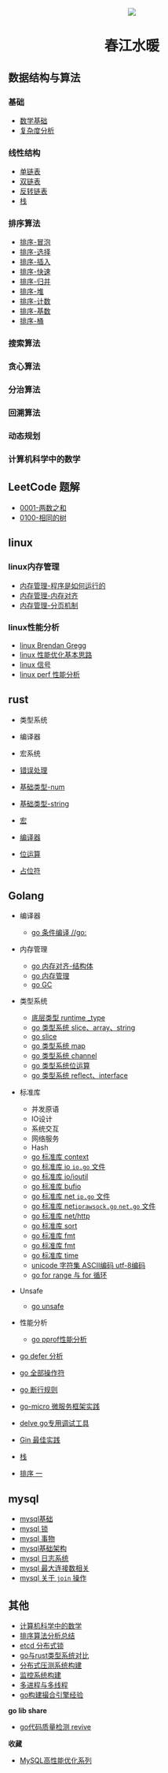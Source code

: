 <p align='center'>
<img src='https://github.com/w1991668899/blog/blob/master/image/index.jpeg'>
</p>

# <p align='center'> 春江水暖 </p>

## 数据结构与算法

### 基础

- [数学基础](https://github.com/w1991668899/blog/blob/master/structuresandalgorithms/%E6%95%B0%E5%AD%A6%E5%9F%BA%E7%A1%80.md)
- [复杂度分析](https://www.jianshu.com/p/444c65ebb416)

### 线性结构

- [单链表](https://github.com/w1991668899/blog/blob/master/go/structures_algorithms/single_link.md)
- [双链表](https://github.com/w1991668899/blog/blob/master/go/structures_algorithms/double_link.md)
- [反转链表]()
- [栈]()

### 排序算法

- [排序-冒泡]()
- [排序-选择]()
- [排序-插入]()
- [排序-快速]()
- [排序-归并]()
- [排序-堆]()
- [排序-计数]()
- [排序-基数]()
- [排序-桶]()

### 搜索算法

### 贪心算法


### 分治算法

### 回溯算法

### 动态规划

### 计算机科学中的数学



## LeetCode 题解

- [0001-两数之和](https://github.com/w1991668899/blog/blob/master/leetcode/0001.md)
- [0100-相同的树](https://github.com/w1991668899/blog/blob/master/leetcode/0100.md)


## linux

### linux内存管理

- [内存管理-程序是如何运行的](https://www.jianshu.com/p/f42ad2f9af73)
- [内存管理-内存对齐](https://www.jianshu.com/p/be89357ab475)
- [内存管理-分页机制](https://www.jianshu.com/p/f9e362e64ef9)

### linux性能分析

- [linux Brendan Gregg](http://www.brendangregg.com/Perf/linux_perf_tools_full.png)
- [linux 性能优化基本思路](https://github.com/w1991668899/blog/blob/master/linux/linux%E6%80%A7%E8%83%BD%E4%BC%98%E5%8C%96%E5%9F%BA%E6%9C%AC%E6%80%9D%E8%B7%AF.md)
- [linux 信号](https://github.com/w1991668899/blog/blob/master/linux/%E4%BF%A1%E5%8F%B7.md)
- [linux perf 性能分析]()


## rust

- 类型系统
- 编译器
- 宏系统

- [错误处理]()
- [基础类型-num]()
- [基础类型-string]()
- [宏]()
- [编译器]()
- [位运算]()
- [占位符]()


## Golang

- 编译器
    - [go 条件编译 //go:]()
    
- 内存管理
    - [go 内存对齐-结构体](https://www.jianshu.com/p/a0c5315400a7)
    - [go 内存管理]()
    - [go GC]()

- 类型系统
    - [底层类型 runtime _type]()
    - [go 类型系统 slice、array、string](https://github.com/w1991668899/blog/blob/master/go/%E5%88%87%E7%89%87%E4%B8%8E%E6%95%B0%E7%BB%84.md)
    - [go slice]()
    - [go 类型系统 map](https://github.com/w1991668899/blog/blob/master/go/map.md)
    - [go 类型系统 channel](https://github.com/w1991668899/blog/blob/master/go/concurrent/channel.md)
    - [go 类型系统位运算](https://github.com/w1991668899/blog/blob/master/go/%E4%BD%8D%E8%BF%90%E7%AE%97.md)
    - [go 类型系统 reflect、interface](https://github.com/w1991668899/blog/blob/master/go/reflect_interface.md)

- 标准库
    - 并发原语
    - IO设计
    - 系统交互
    - 网络服务
    - Hash  
    - [go 标准库 context](https://github.com/w1991668899/blog/blob/master/go/context.md)
    - [go 标准库 io `io.go` 文件](https://github.com/w1991668899/blog/blob/master/go/io/io.md)
    - [go 标准库 io/ioutil]()
    - [go 标准库 bufio]()
    - [go 标准库 net `ip.go` 文件](https://github.com/w1991668899/blog/blob/master/go/net/net_ip.md)
    - [go 标准库 net`iprawsock.go` `net.go` 文件](https://github.com/w1991668899/blog/blob/master/go/net/net_iprawsock.md)
    - [go 标准库 net/http]()
    - [go 标准库 sort]()
    - [go 标准库 fmt](https://github.com/w1991668899/blog/blob/master/go/fmt.md)
    - [go 标准库 fmt]()
    - [go 标准库 time]()
    - [unicode 字符集 ASCII编码 utf-8编码](https://github.com/w1991668899/blog/blob/master/go/unicode.md)
    - [go for range 与 for 循环]()
      
- Unsafe
    - [go unsafe]()  
    
- 性能分析
    - [go pprof性能分析]()

- [go defer 分析](https://github.com/w1991668899/blog/blob/master/go/defer.md)
- [go 全部操作符](https://github.com/w1991668899/blog/blob/master/go/%E5%85%A8%E9%83%A8%E6%93%8D%E4%BD%9C%E7%AC%A6.md)
- [go 断行规则]()
- [go-micro 微服务框架实践](https://github.com/w1991668899/go-micro)
- [delve go专用调试工具](https://github.com/w1991668899/blog/blob/master/go/delve.md)
- [Gin 最佳实践](https://github.com/w1991668899/gin_example/blob/master/README.md)
- [栈](https://github.com/w1991668899/blog/blob/master/go/structures_algorithms/stack.md)
- [排序 一](https://github.com/w1991668899/blog/blob/master/go/structures_algorithms/%E6%8E%92%E5%BA%8F%20%E4%B8%80.md)

[comment]: <> (## docker)

[comment]: <> (- [dockerfile]&#40;&#41;)

[comment]: <> (- [makefile]&#40;&#41;)

[comment]: <> (- [docker运行mysql8.0.13实践]&#40;https://www.jianshu.com/p/49f7e46cf4c6&#41;)

[comment]: <> (- [docker运行redis5.0实践]&#40;https://www.jianshu.com/p/cb3f94b263da&#41;)

## mysql

- [mysql基础]()
- [mysql 锁]()
- [mysql 事物](https://github.com/w1991668899/blog/blob/master/mysql/%E4%BA%8B%E7%89%A9%E9%9A%94%E7%A6%BB.md)
- [mysql基础架构](https://github.com/w1991668899/blog/blob/master/mysql/mysql%E5%9F%BA%E7%A1%80%E6%9E%B6%E6%9E%84.md)
- [mysql 日志系统](https://github.com/w1991668899/blog/blob/master/mysql/mysql%E6%97%A5%E5%BF%97%E7%B3%BB%E7%BB%9F.md)
- [mysql 最大连接数相关]()
- [mysql 关于 `join` 操作]()


## 其他

- [计算机科学中的数学]()
- [排序算法分析总结]()
- [etcd 分布式锁]()
- [go与rust类型系统对比]()
- [分布式压测系统构建](https://github.com/w1991668899/blog/blob/master/monitoring/jmeter.md)
- [监控系统构建](https://github.com/w1991668899/blog/blob/master/monitoring/monitoring.md)
- [多进程与多线程](https://github.com/w1991668899/blog/blob/master/go/concurrent/%E5%A4%9A%E8%BF%9B%E7%A8%8B%E4%B8%8E%E5%A4%9A%E7%BA%BF%E7%A8%8B.md)
- [go构建撮合引擎经验]()

**go lib share**

- [go代码质量检测 revive](https://github.com/mgechev/revive)





**收藏**

- [MySQL高性能优化系列](https://www.cnblogs.com/huchong/tag/MySQL%E9%AB%98%E6%80%A7%E8%83%BD%E4%BC%98%E5%8C%96%E7%B3%BB%E5%88%97/)









